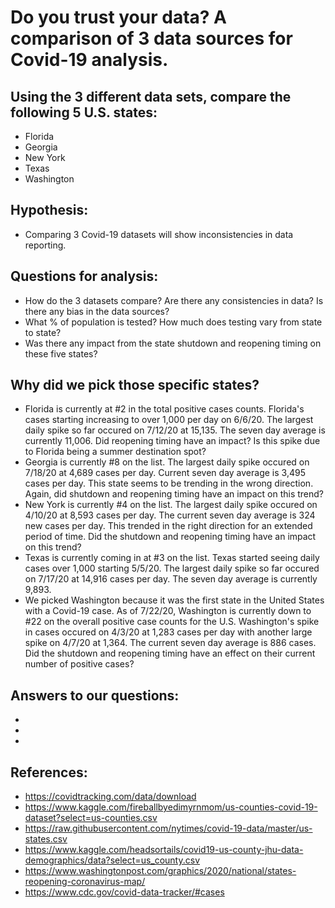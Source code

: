 # Do you trust your data?  A comparison of 3 data sources for Covid-19 analysis.

## Using the 3 different data sets, compare the following 5 U.S. states:
* Florida
* Georgia
* New York
* Texas
* Washington 

## Hypothesis:
* Comparing 3 Covid-19 datasets will show inconsistencies in data reporting.

## Questions for analysis:
* How do the 3 datasets compare?  Are there any consistencies in data?  Is there any bias in the data sources?
* What % of population is tested?  How much does testing vary from state to state?
* Was there any impact from the state shutdown and reopening timing on these five states?

## Why did we pick those specific states?
* Florida is currently at #2 in the total positive cases counts. Florida's cases starting increasing to over 1,000 per day on 6/6/20.  The largest daily spike so far occured on 7/12/20 at 15,135.  The seven day average is currently 11,006.  Did reopening timing have an impact?  Is this spike due to Florida being a summer destination spot?
* Georgia is currently #8 on the list.  The largest daily spike occured on 7/18/20 at 4,689 cases per day.  Current seven day average is 3,495 cases per day.  This state seems to be trending in the wrong direction.  Again, did shutdown and reopening timing have an impact on this trend?
* New York is currently #4 on the list.  The largest daily spike occured on 4/10/20 at 8,593 cases per day.  The current seven day average is 324 new cases per day.  This trended in the right direction for an extended period of time.  Did the shutdown and reopening timing have an impact on this trend?
* Texas is currently coming in at #3 on the list.  Texas started seeing daily cases over 1,000 starting 5/5/20.  The largest daily spike so far occured on 7/17/20 at 14,916 cases per day.  The seven day average is currently 9,893.
* We picked Washington because it was the first state in the United States with a Covid-19 case.  As of 7/22/20, Washington is currently down to #22 on the overall positive case counts for the U.S.  Washington's spike in cases occured on 4/3/20 at 1,283 cases per day with another large spike on 4/7/20 at 1,364. The current seven day average is 886 cases.  Did the shutdown and reopening timing have an effect on their current number of positive cases? 




## Answers to our questions:
*  
*
*


## References:
* https://covidtracking.com/data/download
* https://www.kaggle.com/fireballbyedimyrnmom/us-counties-covid-19-dataset?select=us-counties.csv
* https://raw.githubusercontent.com/nytimes/covid-19-data/master/us-states.csv
* https://www.kaggle.com/headsortails/covid19-us-county-jhu-data-demographics/data?select=us_county.csv
* https://www.washingtonpost.com/graphics/2020/national/states-reopening-coronavirus-map/
* https://www.cdc.gov/covid-data-tracker/#cases




